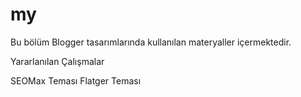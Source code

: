 # my

Bu bölüm Blogger tasarımlarında kullanılan materyaller içermektedir.

Yararlanılan Çalışmalar

SEOMax Teması
Flatger Teması
